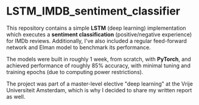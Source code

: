 # LSTM_IMDB_sentiment_classifier

This repository contains a simple **LSTM** (deep learning) implementation which executes a **sentiment classification** (positive/negative experience) for IMDb reviews.
Additionally, I've also included a regular feed-forward network and Elman model to benchmark its performance.

The models were built in roughly 1 week, from scratch, with **PyTorch**, and achieved performance of roughly 85% accuracy, with minimal tuning and training epochs (due to computing power restrictions).

The project was part of a master-level elective "deep learning" at the Vrije Universiteit Amsterdam, which is why I decided to share my written report as well.
